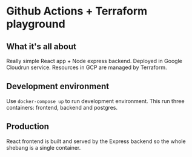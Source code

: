 # Github Actions + Terraform playground

## What it's all about

Really simple React app + Node express backend. Deployed in Google Cloudrun service. Resources in GCP are managed by Terraform.

## Development environment

Use ```docker-compose up``` to run development environment. This run three containers: frontend, backend and postgres. 

## Production

React frontend is built and served by the Express backend so the whole shebang is a single container.

